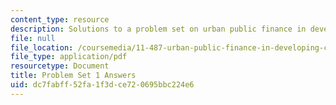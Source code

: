 ```yaml
---
content_type: resource
description: Solutions to a problem set on urban public finance in developing countries.
file: null
file_location: /coursemedia/11-487-urban-public-finance-in-developing-countries-fall-2004/dc7fabff52fa1f3dce720695bbc224e6_ps1_ans.pdf
file_type: application/pdf
resourcetype: Document
title: Problem Set 1 Answers
uid: dc7fabff-52fa-1f3d-ce72-0695bbc224e6
---
```

